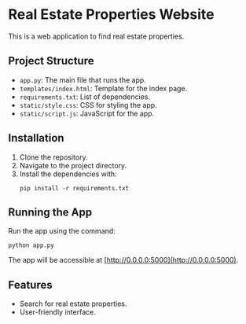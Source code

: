 # Real Estate Properties Website

This is a web application to find real estate properties.

## Project Structure

- `app.py`: The main file that runs the app.
- `templates/index.html`: Template for the index page.
- `requirements.txt`: List of dependencies.
- `static/style.css`: CSS for styling the app.
- `static/script.js`: JavaScript for the app.

## Installation

1. Clone the repository.
2. Navigate to the project directory.
3. Install the dependencies with:
   ```
   pip install -r requirements.txt
   ```

## Running the App

Run the app using the command:
```
python app.py
```

The app will be accessible at [http://0.0.0.0:5000](http://0.0.0.0:5000).

## Features

- Search for real estate properties.
- User-friendly interface.